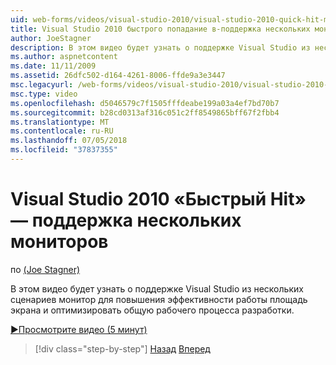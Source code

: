 ```yaml
---
uid: web-forms/videos/visual-studio-2010/visual-studio-2010-quick-hit-multi-monitor-support
title: Visual Studio 2010 быстрого попадание в-поддержка нескольких мониторов
author: JoeStagner
description: В этом видео будет узнать о поддержке Visual Studio из нескольких сценариев монитор для повышения эффективности работы площадь экрана и оптимизации общего...
ms.author: aspnetcontent
ms.date: 11/11/2009
ms.assetid: 26dfc502-d164-4261-8006-ffde9a3e3447
msc.legacyurl: /web-forms/videos/visual-studio-2010/visual-studio-2010-quick-hit-multi-monitor-support
msc.type: video
ms.openlocfilehash: d5046579c7f1505fffdeabe199a03a4ef7bd70b7
ms.sourcegitcommit: b28cd0313af316c051c2ff8549865bff67f2fbb4
ms.translationtype: MT
ms.contentlocale: ru-RU
ms.lasthandoff: 07/05/2018
ms.locfileid: "37837355"
---
```

<a name="visual-studio-2010-quick-hit---multi-monitor-support"></a>Visual Studio 2010 «Быстрый Hit» — поддержка нескольких мониторов
====================
по [(Joe Stagner)](https://github.com/JoeStagner)

В этом видео будет узнать о поддержке Visual Studio из нескольких сценариев монитор для повышения эффективности работы площадь экрана и оптимизировать общую рабочего процесса разработки. 

[&#9654;Просмотрите видео (5 минут)](https://channel9.msdn.com/Blogs/ASP-NET-Site-Videos/visual-studio-2010-quick-hit-multi-monitor-support)

> [!div class="step-by-step"]
> [Назад](visual-studio-2010-quick-hit-intellisense-smart-lists.md)
> [Вперед](visual-studio-2010-quick-hit-new-web-project-template.md)
